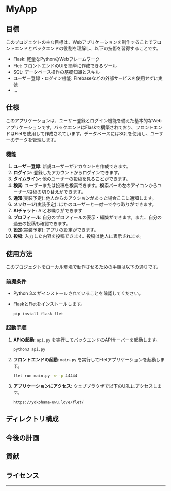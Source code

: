 # MyApp

## 目標

このプロジェクトの主な目標は、Webアプリケーションを制作することでフロントエンドとバックエンドの役割を理解し、以下の技術を習得することです。

- Flask: 軽量なPythonのWebフレームワーク
- Flet: フロントエンドのUIを簡単に作成できるツール
- SQL: データベース操作の基礎知識とスキル
- ユーザー登録・ログイン機能: Firebaseなどの外部サービスを使用せずに実装
- ...

## 仕様

このアプリケーションは、ユーザー登録とログイン機能を備えた基本的なWebアプリケーションです。バックエンドはFlaskで構築されており、フロントエンドはFletを使用して作成されています。データベースにはSQLを使用し、ユーザーのデータを管理します。

### 機能

1. **ユーザー登録**: 新規ユーザーがアカウントを作成できます。
2. **ログイン**: 登録したアカウントからログインできます。
3. **タイムライン**: 他のユーザーの投稿を見ることができます。
4. **検索**: ユーザーまたは投稿を検索できます。検索バーの左のアイコンからユーザー/投稿の切り替えができます。
5. **通知**(実装予定): 他人からのアクションがあった場合ここに通知します。
6. **メッセージ**(実装予定): ほかのユーザーと一対一でやり取りができます。
7. **AIチャット**: AIとお喋りができます
8. **プロフィール**: 自分のプロフィールの表示・編集ができます。また、自分の過去の投稿も確認できます。
9. **設定**(実装予定): アプリの設定ができます。
10. **投稿**: 入力した内容を投稿できます。投稿は他人に表示されます。


## 使用方法

このプロジェクトをローカル環境で動作させるための手順は以下の通りです。

### 前提条件

- Python 3.x がインストールされていることを確認してください。
- FlaskとFletをインストールします。

    ```bash
    pip install flask flet
    ```

### 起動手順

1. **APIの起動**: `api.py` を実行してバックエンドのAPIサーバーを起動します。

    ```bash
    python3 api.py
    ```

2. **フロントエンドの起動**: `main.py` を実行してFletアプリケーションを起動します。

    ```bash
    flet run main.py -w -p 44444
    ```

3. **アプリケーションにアクセス**: ウェブブラウザで以下のURLにアクセスします。

    ```
    https://yokohama-uwu.love/flet/
    ```

## ディレクトリ構成

## 今後の計画

## 貢献

## ライセンス


---
